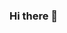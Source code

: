 ### Hi there 👋

<!--
**AndrewCWillis/AndrewCWillis** is a ✨ _special_ ✨ repository because its `README.md` (this file) appears on your GitHub profile.

Here are some ideas to get you started:

- 🔭 I’m currently working as a U.K student
- 🌱 I’m currently learning Computer Science
- 👯 I’m looking to collaborate on nothing presently
- 🤔 I’m looking for help with nothing presently
- 💬 Ask me about anything
- 📫 How to reach me: email

-->
